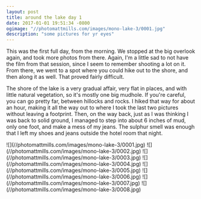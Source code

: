 ```yaml
---
layout: post
title: around the lake day 1
date: 2017-01-01 19:51:34 -0800
ogimage: "//photomattmills.com/images/mono-lake-3/0001.jpg"
description: "some pictures for yr eyes"
---
```


This was the first full day, from the morning. We stopped at the big overlook again, and took more photos from there. Again, I'm a little sad to not have the film from that session, since I seem to remember shooting a lot on it. From there, we went to a spot where you could hike out to the shore, and then along it as well. That proved fairly difficult.

The shore of the lake is a very gradual affair, very flat in places, and with little natural vegetation, so it's mostly one big mudhole. If you're careful, you can go pretty far, between hillocks and rocks. I hiked that way for about an hour, making it all the way out to where I took the last two pictures without leaving a footprint. Then, on the way back, just as I was thinking I was back to solid ground, I managed to step into about 6 inches of mud, only one foot, and make a mess of my jeans. The sulphur smell was enough that I left my shoes and jeans outside the hotel room that night.

<span style="display:block;" class="center">
  ![](//photomattmills.com/images/mono-lake-3/0001.jpg)
<span class="caption"></span>
![](//photomattmills.com/images/mono-lake-3/0002.jpg)
<span class="caption"></span>
![](//photomattmills.com/images/mono-lake-3/0003.jpg)
<span class="caption"></span>
![](//photomattmills.com/images/mono-lake-3/0004.jpg)
<span class="caption"></span>
![](//photomattmills.com/images/mono-lake-3/0005.jpg)
<span class="caption"></span>
![](//photomattmills.com/images/mono-lake-3/0006.jpg)
<span class="caption"></span>
![](//photomattmills.com/images/mono-lake-3/0007.jpg)
<span class="caption"></span>
![](//photomattmills.com/images/mono-lake-3/0008.jpg)
<span class="caption"></span>
</span>

